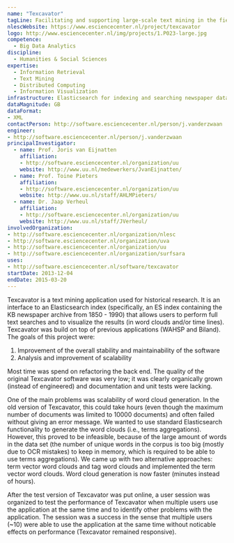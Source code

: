 ```yaml
---
name: "Texcavator"
tagLine: Facilitating and supporting large-scale text mining in the field of digital humanities
nlescWebsite: https://www.esciencecenter.nl/project/texcavator
logo: http://www.esciencecenter.nl/img/projects/1.P023-large.jpg
competence:
  - Big Data Analytics
discipline:
  - Humanities & Social Sciences
expertise:
  - Information Retrieval
  - Text Mining
  - Distributed Computing
  - Information Visualization
infrastructure: Elasticsearch for indexing and searching newspaper data
dataMagnitude: GB
dataFormat:
- XML
contactPerson: http://software.esciencecenter.nl/person/j.vanderzwaan
engineer:
- http://software.esciencecenter.nl/person/j.vanderzwaan
principalInvestigator:
  - name: Prof. Joris van Eijnatten
    affiliation:
    - http://software.esciencecenter.nl/organization/uu
    website: http://www.uu.nl/medewerkers/JvanEijnatten/
  - name: Prof. Toine Pieters
    affiliation:
    - http://software.esciencecenter.nl/organization/uu
    website: http://www.uu.nl/staff/AHLMPieters/
  - name: Dr. Jaap Verheul
    affiliation:
    - http://software.esciencecenter.nl/organization/uu
    website: http://www.uu.nl/staff/JVerheul/
involvedOrganization:
- http://software.esciencecenter.nl/organization/nlesc
- http://software.esciencecenter.nl/organization/uva
- http://software.esciencecenter.nl/organization/uu
- http://software.esciencecenter.nl/organization/surfsara
uses:
- http://software.esciencecenter.nl/software/texcavator
startDate: 2013-12-04
endDate: 2015-03-20
---
```


Texcavator is a text mining application used for historical research. It is an
interface to an Elasticsearch index (specifically, an ES index containing the
KB newspaper archive from 1850 - 1990) that allows users to perform full text
searches and to visualize the results (in word clouds and/or time lines).
Texcavator was build on top of previous applications (WAHSP and Biland).
The goals of this project were:

1. Improvement of the overall stability and maintainability of the software
2. Analysis and improvement of scalability  

Most time was spend on refactoring the back end. The quality of the original
Texcavator software was very low; it was clearly organically grown (instead of
engineered) and documentation and unit tests were lacking.

One of the main problems was scalability of word cloud generation.
In the old version of Texcavator, this could take hours (even though the
maximum number of documents was limited to 10000 documents) and often failed
without giving an error message.
We wanted to use standard Elasticsearch functionality to generate the word
clouds (i.e., terms aggregations). However, this proved to be infeasible,
because of the large amount of words in the data set (the number of unique
words in the corpus is too big (mostly due to OCR mistakes) to keep in memory,
which is required to be able to use terms aggregations). We came up with two
alternative approaches: term vector word clouds and tag word clouds and
implemented the term vector word clouds. Word cloud generation is now faster
(minutes instead of hours).

After the test version of Texcavator was put online, a user session was
organized to test the performance of Texcavator when multiple users use the
application at the same time and to identify other problems with the
application. The session was a success in the sense that multiple users
(~10) were able to use the application at the same time without noticable
effects on performance (Texcavator remained responsive).
